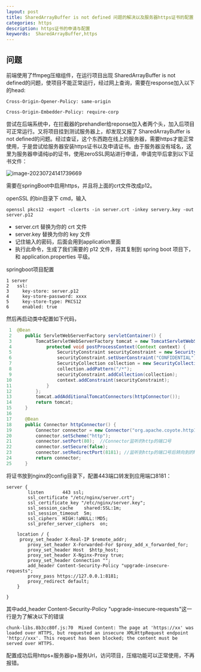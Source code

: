 ```yaml
---
layout: post
title: SharedArrayBuffer is not defined 问题的解决以及服务器https证书的配置
categories: https
description: https证书的申请与配置
keywords:  SharedArrayBuffer,https
---
```


## 问题

前端使用了ffmpeg压缩组件，在运行项目出现 SharedArrayBuffer is not defined的问题，使项目不能正常运行，经过网上查询，需要在response加入以下的head:

```nginx
Cross-Origin-Opener-Policy: same-origin

Cross-Origin-Embedder-Policy: require-corp
```

尝试在后端系统中，在拦截器的prehandler给reponse加入者两个头，加入后项目可正常运行。又将项目挂到测试服务器上，却发现又报了 SharedArrayBuffer is not defined的问题。经过查证，这个东西跑在线上的服务器，需要https才能正常使用，于是尝试给服务器安装https证书以及申请证书。由于服务器没有域名，这里为服务器申请纯ip的证书，使用zeroSSL网站进行申请，申请完毕后拿到以下证书文件：

![image-20230724141739669](https://raw.githubusercontent.com/scottyzh/scottyzh.github.io/main/image/image-20230724141739669.png)

需要在springBoot中启用https，并且将上面的crt文件改成p12。

openSSL 的bin目录下 cmd，输入

```
openssl pkcs12 -export -clcerts -in server.crt -inkey servery.key -out server.p12 
```

- server.crt 替换为你的 crt 文件
- server.key 替换为你的 key 文件
- 记住输入的密码，后面会用到application里面
- 执行此命令，生成了我们需要的 p12 文件，将其复制到 spring boot 项目下，和 application.properties 平级。

springboot项目配置

```
1 server
2   ssl:
3     key-store: server.p12
4     key-store-password: xxxx
5     key-store-type: PKCS12
6     enabled: true
```

然后再启动类中配置如下代码，

```java
 1  @Bean
 2     public ServletWebServerFactory servletContainer() {
 3         TomcatServletWebServerFactory tomcat = new TomcatServletWebServerFactory(){
 4             protected void postProcessContext(Context context) {
 5                 SecurityConstraint securityConstraint = new SecurityConstraint();
 6                 securityConstraint.setUserConstraint("CONFIDENTIAL");
 7                 SecurityCollection collection = new SecurityCollection();
 8                 collection.addPattern("/*");
 9                 securityConstraint.addCollection(collection);
10                 context.addConstraint(securityConstraint);
11             }
12         };
13         tomcat.addAdditionalTomcatConnectors(httpConnector());
14         return tomcat;
15     }
16 
17     @Bean
18     public Connector httpConnector() {
19         Connector connector = new Connector("org.apache.coyote.http11.Http11NioProtocol");
20         connector.setScheme("http");
21         connector.setPort(80);  //Connector监听的http的端口号
22         connector.setSecure(false);
23         connector.setRedirectPort(8181); //监听到http的端口号后转向到的https的端口号
24         return connector;
25     }
```

将证书放到nginx的config目录下，配置443端口转发到应用端口8181：



```nginx
server {
        listen       443 ssl;
        ssl_certificate "/etc/nginx/server.crt";
        ssl_certificate_key "/etc/nginx/server.key";
        ssl_session_cache    shared:SSL:1m;
        ssl_session_timeout  5m;    
		ssl_ciphers  HIGH:!aNULL:!MD5;
   		ssl_prefer_server_ciphers  on;
 
    location / {
     proxy_set_header X-Real-IP $remote_addr;
        proxy_set_header X-Forwarded-For $proxy_add_x_forwarded_for;
        proxy_set_header Host  $http_host;
        proxy_set_header X-Nginx-Proxy true;
        proxy_set_header Connection "";
        add_header Content-Security-Policy "upgrade-insecure-requests";
        proxy_pass https://127.0.0.1:8181; 
        proxy_redirect default;
    }
    
}
```

其中add_header Content-Security-Policy "upgrade-insecure-requests"这一行是为了解决以下的错误

```
chunk-libs.8b3cc80f.js:70  Mixed Content: The page at 'https://xx' was loaded over HTTPS, but requested an insecure XMLHttpRequest endpoint 'http://xxx'. This request has been blocked; the content must be served over HTTPS.
```

配置成功后用https+服务器ip+服务Url，访问项目，压缩功能可以正常使用，不再报错。

